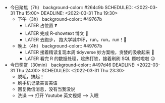 - 今日聚焦（7h）
  background-color:: #264c9b
  SCHEDULED: <2022-03-31 Thu 15:00>
  DEADLINE: <2022-03-31 Thu 19:30>
	- 下午（3h）
	  background-color:: #49767b
		- LATER 占位置 ❓
		- LATER 完成 R-showtext 博文 📃
		- LATER 去跑步， 跑大学城中环，run，run，run！🏃‍
	- 晚上（4h）
	  background-color:: #49767b
		- LATER 接着精读复现本周 tidyverse 妙方案啦，贪婪的吸收起来 🤗
		- LATER 看完 R 的数据处理，趁热打铁，接着刷刷 SQL 题啦啦啦 😉
- 今日奖赏（30min）
  background-color:: #497d46
  DEADLINE: <2022-03-31 Thu 24:00>
  SCHEDULED: <2022-03-31 Thu 23:30>
	- 脱毛，搞起！
	- 刷手机记录美言美语
	- 回复微信消息，没有当我没说
	- 洗澡 --> 打开 Youtube 英文视频 --> 入眠